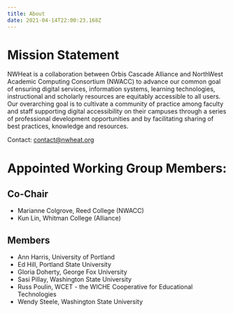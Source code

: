 ```yaml
---
title: About
date: 2021-04-14T22:00:23.168Z
---
```


# Mission Statement

NWHeat is a collaboration between Orbis Cascade Alliance and NorthWest Academic Computing Consortium (NWACC) to advance our common goal of ensuring digital services, information systems, learning technologies, instructional and scholarly resources are equitably accessible to all users. Our overarching goal is to cultivate a community of practice among faculty and staff supporting digital accessibility on their campuses through a series of professional development opportunities and by facilitating sharing of best practices, knowledge and resources.

Contact: contact@nwheat.org

# Appointed Working Group Members:

## Co-Chair

- Marianne Colgrove, Reed College (NWACC)
- Kun Lin, Whitman College (Alliance)

## Members
- Ann Harris, University of Portland
- Ed Hill, Portland State University
- Gloria Doherty, George Fox University
- Sasi Pillay, Washington State University
- Russ Poulin, WCET - the WICHE Cooperative for Educational Technologies
- Wendy Steele, Washington State University


